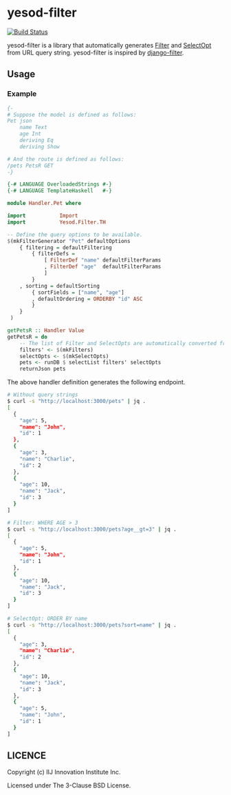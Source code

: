 # yesod-filter

[![Build Status](https://travis-ci.org/iij-ii/yesod-filter.svg?branch=master)](https://travis-ci.org/iij-ii/yesod-filter)

yesod-filter is a library that automatically generates [Filter](https://hackage.haskell.org/package/persistent-2.10.5.2/docs/Database-Persist-Types.html#t:Filter) and [SelectOpt](https://hackage.haskell.org/package/persistent-2.10.5.2/docs/Database-Persist-Types.html#t:SelectOpt) from URL query string.
yesod-filter is inspired by [django-filter](https://github.com/carltongibson/django-filter).

## Usage

### Example

```haskell
{-
# Suppose the model is defined as follows:
Pet json
    name Text
    age Int
    deriving Eq
    deriving Show

# And the route is defined as follows:
/pets PetsR GET
-}

{-# LANGUAGE OverloadedStrings #-}
{-# LANGUAGE TemplateHaskell   #-}

module Handler.Pet where

import           Import
import           Yesod.Filter.TH

-- Define the query options to be available.
$(mkFilterGenerator "Pet" defaultOptions
    { filtering = defaultFiltering
        { filterDefs =
            [ FilterDef "name" defaultFilterParams
            , FilterDef "age"  defaultFilterParams
            ]
        }
    , sorting = defaultSorting
        { sortFields = ["name", "age"]
        , defaultOrdering = ORDERBY "id" ASC
        }
    }
 )

getPetsR :: Handler Value
getPetsR = do
    -- The list of Filter and SelectOpts are automatically converted from query parameters.
    filters' <- $(mkFilters)
    selectOpts <- $(mkSelectOpts)
    pets <- runDB $ selectList filters' selectOpts
    returnJson pets
```

The above handler definition generates the following endpoint.

```sh
# Without query strings
$ curl -s "http://localhost:3000/pets" | jq .
[
  {
    "age": 5,
    "name": "John",
    "id": 1
  },
  {
    "age": 3,
    "name": "Charlie",
    "id": 2
  },
  {
    "age": 10,
    "name": "Jack",
    "id": 3
  }
]

# Filter: WHERE AGE > 3
$ curl -s "http://localhost:3000/pets?age__gt=3" | jq .
[
  {
    "age": 5,
    "name": "John",
    "id": 1
  },
  {
    "age": 10,
    "name": "Jack",
    "id": 3
  }
]

# SelectOpt: ORDER BY name
$ curl -s "http://localhost:3000/pets?sort=name" | jq .
[
  {
    "age": 3,
    "name": "Charlie",
    "id": 2
  },
  {
    "age": 10,
    "name": "Jack",
    "id": 3
  },
  {
    "age": 5,
    "name": "John",
    "id": 1
  }
]
```

## LICENCE

Copyright (c) IIJ Innovation Institute Inc.

Licensed under The 3-Clause BSD License.
